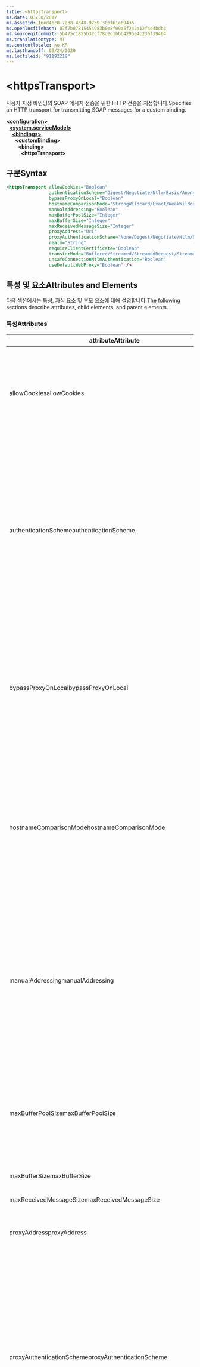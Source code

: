```yaml
---
title: <httpsTransport>
ms.date: 03/30/2017
ms.assetid: f6ed4bc0-7e38-4348-9259-30bf61eb9435
ms.openlocfilehash: 07f7b07815454983b0e8f09a5f242a12f4d4bdb3
ms.sourcegitcommit: 5b475c1855b32cf78d2d1bbb4295e4c236f39464
ms.translationtype: MT
ms.contentlocale: ko-KR
ms.lasthandoff: 09/24/2020
ms.locfileid: "91192219"
---
```

# \<httpsTransport>

<span data-ttu-id="0a645-101">사용자 지정 바인딩의 SOAP 메시지 전송을 위한 HTTP 전송을 지정합니다.</span><span class="sxs-lookup"><span data-stu-id="0a645-101">Specifies an HTTP transport for transmitting SOAP messages for a custom binding.</span></span>  
  
[**\<configuration>**](../configuration-element.md)\
&nbsp;&nbsp;[**\<system.serviceModel>**](system-servicemodel.md)\
&nbsp;&nbsp;&nbsp;&nbsp;[**\<bindings>**](bindings.md)\
&nbsp;&nbsp;&nbsp;&nbsp;&nbsp;&nbsp;[**\<customBinding>**](custombinding.md)\
&nbsp;&nbsp;&nbsp;&nbsp;&nbsp;&nbsp;&nbsp;&nbsp;**\<binding>**\
&nbsp;&nbsp;&nbsp;&nbsp;&nbsp;&nbsp;&nbsp;&nbsp;&nbsp;&nbsp;**\<httpsTransport>**  
  
## <a name="syntax"></a><span data-ttu-id="0a645-102">구문</span><span class="sxs-lookup"><span data-stu-id="0a645-102">Syntax</span></span>  
  
```xml  
<httpsTransport allowCookies="Boolean"
                authenticationScheme="Digest/Negotiate/Ntlm/Basic/Anonymous"
                bypassProxyOnLocal="Boolean"
                hostnameComparisonMode="StrongWildcard/Exact/WeakWildcard"
                manualAddressing="Boolean"
                maxBufferPoolSize="Integer"
                maxBufferSize="Integer"
                maxReceivedMessageSize="Integer"
                proxyAddress="Uri"
                proxyAuthenticationScheme="None/Digest/Negotiate/Ntlm/Basic/Anonymous"
                realm="String"
                requireClientCertificate="Boolean"
                transferMode="Buffered/Streamed/StreamedRequest/StreamedResponse"
                unsafeConnectionNtlmAuthentication="Boolean"
                useDefaultWebProxy="Boolean" />
```  
  
## <a name="attributes-and-elements"></a><span data-ttu-id="0a645-103">특성 및 요소</span><span class="sxs-lookup"><span data-stu-id="0a645-103">Attributes and Elements</span></span>  

 <span data-ttu-id="0a645-104">다음 섹션에서는 특성, 자식 요소 및 부모 요소에 대해 설명합니다.</span><span class="sxs-lookup"><span data-stu-id="0a645-104">The following sections describe attributes, child elements, and parent elements.</span></span>  
  
### <a name="attributes"></a><span data-ttu-id="0a645-105">특성</span><span class="sxs-lookup"><span data-stu-id="0a645-105">Attributes</span></span>  
  
|<span data-ttu-id="0a645-106">attribute</span><span class="sxs-lookup"><span data-stu-id="0a645-106">Attribute</span></span>|<span data-ttu-id="0a645-107">설명</span><span class="sxs-lookup"><span data-stu-id="0a645-107">Description</span></span>|  
|---------------|-----------------|  
|<span data-ttu-id="0a645-108">allowCookies</span><span class="sxs-lookup"><span data-stu-id="0a645-108">allowCookies</span></span>|<span data-ttu-id="0a645-109">클라이언트가 쿠키를 수락하고 이를 앞으로의 요청에서 전파할지 여부를 지정하는 부울 값입니다.</span><span class="sxs-lookup"><span data-stu-id="0a645-109">A Boolean value that specifies whether the client accepts cookies and propagates them on future requests.</span></span> <span data-ttu-id="0a645-110">기본값은 `false`입니다.</span><span class="sxs-lookup"><span data-stu-id="0a645-110">The default is `false`.</span></span><br /><br /> <span data-ttu-id="0a645-111">쿠키를 사용하는 ASMX 웹 서비스와 상호 작용할 때 이 특성을 사용할 수 있습니다.</span><span class="sxs-lookup"><span data-stu-id="0a645-111">You can use this attribute when you interact with ASMX Web services that use cookies.</span></span> <span data-ttu-id="0a645-112">그러면 서버에서 반환된 쿠키가 해당 서비스에 대한 이후의 모든 클라이언트 요청에 자동으로 복사되도록 할 수 있습니다.</span><span class="sxs-lookup"><span data-stu-id="0a645-112">In this way, you can be sure that the cookies returned from the server are automatically copied to all future client requests for that service.</span></span>|  
|<span data-ttu-id="0a645-113">authenticationScheme</span><span class="sxs-lookup"><span data-stu-id="0a645-113">authenticationScheme</span></span>|<span data-ttu-id="0a645-114">HTTP 수신기가 처리하는 클라이언트 요청을 인증하는 데 사용되는 프로토콜을 지정합니다.</span><span class="sxs-lookup"><span data-stu-id="0a645-114">Specifies the protocol used to authenticate client requests being processed by an HTTP listener.</span></span> <span data-ttu-id="0a645-115">유효한 값은 다음과 같습니다.</span><span class="sxs-lookup"><span data-stu-id="0a645-115">Valid values include the following:</span></span><br /><br /> <span data-ttu-id="0a645-116">-다이제스트: 다이제스트 인증을 지정 합니다.</span><span class="sxs-lookup"><span data-stu-id="0a645-116">-   Digest: Specifies digest authentication.</span></span><br /><span data-ttu-id="0a645-117">-Negotiate: 클라이언트와 협상 하 여 인증 체계를 결정 합니다.</span><span class="sxs-lookup"><span data-stu-id="0a645-117">-   Negotiate: Negotiates with the client to determine the authentication scheme.</span></span> <span data-ttu-id="0a645-118">클라이언트와 서버 모두 Kerberos를 지원하면 이 인증 체계가 사용되고, 그렇지 않으면 NTLM이 사용됩니다.</span><span class="sxs-lookup"><span data-stu-id="0a645-118">If both client and server support Kerberos, it is used; otherwise, NTLM is used.</span></span><br /><span data-ttu-id="0a645-119">-Ntlm: NTLM 인증을 지정 합니다.</span><span class="sxs-lookup"><span data-stu-id="0a645-119">-   Ntlm: Specifies NTLM authentication.</span></span><br /><span data-ttu-id="0a645-120">-Basic: 기본 인증을 지정 합니다.</span><span class="sxs-lookup"><span data-stu-id="0a645-120">-   Basic: Specifies basic authentication.</span></span><br /><span data-ttu-id="0a645-121">-Anonymous: 익명 인증을 지정 합니다.</span><span class="sxs-lookup"><span data-stu-id="0a645-121">-   Anonymous: Specifies anonymous authentication.</span></span><br /><br /> <span data-ttu-id="0a645-122">기본값은 Anonymous입니다.</span><span class="sxs-lookup"><span data-stu-id="0a645-122">The default is Anonymous.</span></span> <span data-ttu-id="0a645-123">이 특성은 <xref:System.Net.AuthenticationSchemes> 형식입니다.</span><span class="sxs-lookup"><span data-stu-id="0a645-123">This attribute is of type <xref:System.Net.AuthenticationSchemes>.</span></span> <span data-ttu-id="0a645-124">이 특성은 한 번만 설정할 수 있습니다.</span><span class="sxs-lookup"><span data-stu-id="0a645-124">This attribute can only be set once.</span></span>|  
|<span data-ttu-id="0a645-125">bypassProxyOnLocal</span><span class="sxs-lookup"><span data-stu-id="0a645-125">bypassProxyOnLocal</span></span>|<span data-ttu-id="0a645-126">로컬 주소에 대해 프록시 서버를 사용하지 않을 것인지 여부를 나타내는 부울 값입니다.</span><span class="sxs-lookup"><span data-stu-id="0a645-126">A Boolean value that indicates whether to bypass the proxy server for local addresses.</span></span> <span data-ttu-id="0a645-127">기본값은 `false`입니다.</span><span class="sxs-lookup"><span data-stu-id="0a645-127">The default is `false`.</span></span><br /><br /> <span data-ttu-id="0a645-128">로컬 주소는 로컬 LAN 또는 인트라넷에 있는 주소입니다.</span><span class="sxs-lookup"><span data-stu-id="0a645-128">A local address is one that is on the local LAN or intranet.</span></span><br /><br /> <span data-ttu-id="0a645-129">서비스 주소가로 시작 하는 경우 WCF (Windows Communication Foundation)는 항상 프록시를 무시 `http://localhost` 합니다.</span><span class="sxs-lookup"><span data-stu-id="0a645-129">Windows Communication Foundation (WCF) always ignores the proxy if the service address begins with `http://localhost`.</span></span><br /><br /> <span data-ttu-id="0a645-130">클라이언트가 동일한 시스템의 서비스와 통신할 때 프록시를 통하게 하려면 localhost 대신 호스트 이름을 사용해야 합니다.</span><span class="sxs-lookup"><span data-stu-id="0a645-130">You should use the host name rather than localhost if you want clients to go through a proxy when talking to services on the same machine.</span></span>|  
|<span data-ttu-id="0a645-131">hostnameComparisonMode</span><span class="sxs-lookup"><span data-stu-id="0a645-131">hostnameComparisonMode</span></span>|<span data-ttu-id="0a645-132">URI 구문 분석에 사용되는 HTTP 호스트 이름 비교 모드를 지정합니다.</span><span class="sxs-lookup"><span data-stu-id="0a645-132">Specifies the HTTP hostname comparison mode used to parse URIs.</span></span> <span data-ttu-id="0a645-133">유효한 값은 다음과 같습니다.</span><span class="sxs-lookup"><span data-stu-id="0a645-133">Valid values are,</span></span><br /><br /> <span data-ttu-id="0a645-134">-StrongWildcard: ("+")는 지정 된 체계, 포트 및 상대 URI의 컨텍스트에서 가능한 모든 호스트 이름을 검색 합니다.</span><span class="sxs-lookup"><span data-stu-id="0a645-134">-   StrongWildcard: ("+") matches all possible hostnames in the context of the specified scheme, port and relative URI.</span></span><br /><span data-ttu-id="0a645-135">-Exact: 와일드 카드 없음</span><span class="sxs-lookup"><span data-stu-id="0a645-135">-   Exact: no wildcards</span></span><br /><span data-ttu-id="0a645-136">-WeakWildcard: (" \* ")는 지정 된 체계, 포트 및 상대 UIR (명시적으로 또는 강력한 와일드 카드 메커니즘을 통해 일치 하지 않는)의 컨텍스트에서 가능한 모든 호스트 이름과 일치 합니다.</span><span class="sxs-lookup"><span data-stu-id="0a645-136">-   WeakWildcard: ("\*") matches all possible hostname in the context of the specified scheme, port and relative UIR that have not been matched explicitly or through the strong wildcard mechanism.</span></span><br /><br /> <span data-ttu-id="0a645-137">기본값은 StrongWildcard입니다.</span><span class="sxs-lookup"><span data-stu-id="0a645-137">The default is StrongWildcard.</span></span> <span data-ttu-id="0a645-138">이 특성은 `System.ServiceModel.HostnameComparison` 형식입니다.</span><span class="sxs-lookup"><span data-stu-id="0a645-138">This attribute is of type `System.ServiceModel.HostnameComparison`.</span></span>|  
|<span data-ttu-id="0a645-139">manualAddressing</span><span class="sxs-lookup"><span data-stu-id="0a645-139">manualAddressing</span></span>|<span data-ttu-id="0a645-140">사용자가 메시지 주소 지정을 제어할 수 있도록 하는 부울 값입니다.</span><span class="sxs-lookup"><span data-stu-id="0a645-140">A Boolean value that enables the user to take control of message addressing.</span></span> <span data-ttu-id="0a645-141">이 속성은 여러 대상 중 어느 대상으로부터 메시지를 받을 것인지를 애플리케이션에서 결정하는 라우터 시나리오에서 주로 사용됩니다.</span><span class="sxs-lookup"><span data-stu-id="0a645-141">This property is usually used in router scenarios, where the application determines which one of several destinations to send a message to.</span></span><br /><br /> <span data-ttu-id="0a645-142">이 속성이`true`로 설정되면 채널에서는 메시지에 이미 주소가 지정되었다고 가정하여 더 이상 정보를 추가하지 않습니다.</span><span class="sxs-lookup"><span data-stu-id="0a645-142">When set to `true`, the channel assumes the message has already been addressed and does not add any additional information to it.</span></span> <span data-ttu-id="0a645-143">그러면 사용자는 모든 메시지의 주소를 개별적으로 지정할 수 있습니다.</span><span class="sxs-lookup"><span data-stu-id="0a645-143">The user can then address every message individually.</span></span><br /><br /> <span data-ttu-id="0a645-144">`false`로 설정되면 기본 WCF(Windows Communication Foundation) 주소 지정 메커니즘이 모든 메시지에 대한 주소를 자동으로 만듭니다.</span><span class="sxs-lookup"><span data-stu-id="0a645-144">When set to `false`, the default Windows Communication Foundation (WCF) addressing mechanism automatically creates addresses for all messages.</span></span><br /><br /> <span data-ttu-id="0a645-145">기본값은 `false`입니다.</span><span class="sxs-lookup"><span data-stu-id="0a645-145">The default is `false`.</span></span>|  
|<span data-ttu-id="0a645-146">maxBufferPoolSize</span><span class="sxs-lookup"><span data-stu-id="0a645-146">maxBufferPoolSize</span></span>|<span data-ttu-id="0a645-147">버퍼 풀의 최대 크기를 지정하는 양의 정수입니다.</span><span class="sxs-lookup"><span data-stu-id="0a645-147">A positive integer that specifies the maximum size of the buffer pool.</span></span> <span data-ttu-id="0a645-148">기본값은 524288입니다.</span><span class="sxs-lookup"><span data-stu-id="0a645-148">The default is 524288.</span></span><br /><br /> <span data-ttu-id="0a645-149">WCF의 많은 부분에서 버퍼를 사용합니다.</span><span class="sxs-lookup"><span data-stu-id="0a645-149">Many parts of WCF use buffers.</span></span> <span data-ttu-id="0a645-150">버퍼를 사용할 때마다 만들고 삭제하면 비용이 많이 들며, 버퍼에 대한 가비지 수집 역시 비용이 많이 듭니다.</span><span class="sxs-lookup"><span data-stu-id="0a645-150">Creating and destroying buffers each time they are used is expensive, and garbage collection for buffers is also expensive.</span></span> <span data-ttu-id="0a645-151">버퍼 풀이 있으면 이 풀로부터 버퍼를 가져와 사용한 다음 다시 풀로 반환할 수 있습니다.</span><span class="sxs-lookup"><span data-stu-id="0a645-151">With buffer pools, you can take a buffer from the pool, use it, and return it to the pool once you are done.</span></span> <span data-ttu-id="0a645-152">따라서 버퍼를 만들고 제거하는 데 오버헤드를 피할 수 있습니다.</span><span class="sxs-lookup"><span data-stu-id="0a645-152">Thus the overhead in creating and destroying buffers is avoided.</span></span>|  
|<span data-ttu-id="0a645-153">maxBufferSize</span><span class="sxs-lookup"><span data-stu-id="0a645-153">maxBufferSize</span></span>|<span data-ttu-id="0a645-154">버퍼의 최대 크기를 지정하는 양의 정수입니다.</span><span class="sxs-lookup"><span data-stu-id="0a645-154">A positive integer that specifies the maximum size of the buffer.</span></span> <span data-ttu-id="0a645-155">기본값은 524288입니다.</span><span class="sxs-lookup"><span data-stu-id="0a645-155">The default is 524288</span></span>|  
|<span data-ttu-id="0a645-156">maxReceivedMessageSize</span><span class="sxs-lookup"><span data-stu-id="0a645-156">maxReceivedMessageSize</span></span>|<span data-ttu-id="0a645-157">받을 수 있는 허용되는 최대 메시지 크기(바이트)를 지정하는 양의 정수입니다.</span><span class="sxs-lookup"><span data-stu-id="0a645-157">A positive integer that specifies the maximum allowable message size that can be received.</span></span> <span data-ttu-id="0a645-158">기본값은 65536입니다.</span><span class="sxs-lookup"><span data-stu-id="0a645-158">The default is 65536.</span></span>|  
|<span data-ttu-id="0a645-159">proxyAddress</span><span class="sxs-lookup"><span data-stu-id="0a645-159">proxyAddress</span></span>|<span data-ttu-id="0a645-160">HTTP 프록시의 주소를 지정하는 URI입니다.</span><span class="sxs-lookup"><span data-stu-id="0a645-160">A URI that specifies the address of the HTTP proxy.</span></span> <span data-ttu-id="0a645-161">`useSystemWebProxy`가 `true`일 경우 이 설정은 `null`이어야 합니다.</span><span class="sxs-lookup"><span data-stu-id="0a645-161">If `useSystemWebProxy` is `true`, this setting must be `null`.</span></span> <span data-ttu-id="0a645-162">기본값은 `null`입니다.</span><span class="sxs-lookup"><span data-stu-id="0a645-162">The default is `null`.</span></span>|  
|<span data-ttu-id="0a645-163">proxyAuthenticationScheme</span><span class="sxs-lookup"><span data-stu-id="0a645-163">proxyAuthenticationScheme</span></span>|<span data-ttu-id="0a645-164">HTTP 프록시가 처리하는 클라이언트 요청을 인증하는 데 사용되는 프로토콜을 지정합니다.</span><span class="sxs-lookup"><span data-stu-id="0a645-164">Specifies the protocol used for authenticating client requests being processed by an HTTP proxy.</span></span> <span data-ttu-id="0a645-165">유효한 값은 다음과 같습니다.</span><span class="sxs-lookup"><span data-stu-id="0a645-165">Valid values include the following:</span></span><br /><br /> <span data-ttu-id="0a645-166">-없음: 인증이 수행 되지 않습니다.</span><span class="sxs-lookup"><span data-stu-id="0a645-166">-   None: No authentication is performed.</span></span><br /><span data-ttu-id="0a645-167">-다이제스트: 다이제스트 인증을 지정 합니다.</span><span class="sxs-lookup"><span data-stu-id="0a645-167">-   Digest: Specifies digest authentication.</span></span><br /><span data-ttu-id="0a645-168">-Negotiate: 클라이언트와 협상 하 여 인증 체계를 결정 합니다.</span><span class="sxs-lookup"><span data-stu-id="0a645-168">-   Negotiate: Negotiates with the client to determine the authentication scheme.</span></span> <span data-ttu-id="0a645-169">클라이언트와 서버 모두 Kerberos를 지원하면 이 인증 체계가 사용되고, 그렇지 않으면 NTLM이 사용됩니다.</span><span class="sxs-lookup"><span data-stu-id="0a645-169">If both client and server support Kerberos, it is used; otherwise, NTLM is used.</span></span><br /><span data-ttu-id="0a645-170">-Ntlm: NTLM 인증을 지정 합니다.</span><span class="sxs-lookup"><span data-stu-id="0a645-170">-   Ntlm: Specifies NTLM authentication.</span></span><br /><span data-ttu-id="0a645-171">-Basic: 기본 인증을 지정 합니다.</span><span class="sxs-lookup"><span data-stu-id="0a645-171">-   Basic: Specifies basic authentication.</span></span><br /><span data-ttu-id="0a645-172">-Anonymous: 익명 인증을 지정 합니다.</span><span class="sxs-lookup"><span data-stu-id="0a645-172">-   Anonymous: Specifies anonymous authentication.</span></span><br /><br /> <span data-ttu-id="0a645-173">기본값은 Anonymous입니다.</span><span class="sxs-lookup"><span data-stu-id="0a645-173">The default is Anonymous.</span></span> <span data-ttu-id="0a645-174">이 특성은 <xref:System.Net.AuthenticationSchemes> 형식입니다.</span><span class="sxs-lookup"><span data-stu-id="0a645-174">This attribute is of type <xref:System.Net.AuthenticationSchemes>.</span></span> <span data-ttu-id="0a645-175"><xref:System.Net.AuthenticationSchemes.IntegratedWindowsAuthentication?displayProperty=nameWithType>은 지원 되지 않습니다.</span><span class="sxs-lookup"><span data-stu-id="0a645-175">Note that <xref:System.Net.AuthenticationSchemes.IntegratedWindowsAuthentication?displayProperty=nameWithType> is not supported.</span></span>|  
|<span data-ttu-id="0a645-176">realm</span><span class="sxs-lookup"><span data-stu-id="0a645-176">realm</span></span>|<span data-ttu-id="0a645-177">프록시/서버에서 사용할 영역을 지정하는 문자열입니다.</span><span class="sxs-lookup"><span data-stu-id="0a645-177">A string that specifies the realm to use on the proxy/server.</span></span> <span data-ttu-id="0a645-178">기본값은 빈 문자열입니다.</span><span class="sxs-lookup"><span data-stu-id="0a645-178">The default is an empty string.</span></span><br /><br /> <span data-ttu-id="0a645-179">서버에서는 보호되는 리소스를 분할할 때 영역을 사용합니다.</span><span class="sxs-lookup"><span data-stu-id="0a645-179">Servers use realms to partition protected resources.</span></span> <span data-ttu-id="0a645-180">각 파티션에는 자체 인증 체계 및/또는 권한 부여 데이터베이스가 있을 수 있습니다.</span><span class="sxs-lookup"><span data-stu-id="0a645-180">Each partition can have its own authentication scheme and/or authorization database.</span></span> <span data-ttu-id="0a645-181">영역은 기본 및 다이제스트 인증에만 사용 됩니다.</span><span class="sxs-lookup"><span data-stu-id="0a645-181">Realms are used only for basic and digest authentication.</span></span> <span data-ttu-id="0a645-182">클라이언트에서 성공적으로 인증 된 후에는 지정 된 영역에 있는 모든 리소스에 대해 인증이 유효 합니다.</span><span class="sxs-lookup"><span data-stu-id="0a645-182">After a client successfully authenticates, the authentication is valid for all resources in a given realm.</span></span> <span data-ttu-id="0a645-183">영역에 대 한 자세한 설명은 [IETF 웹 사이트](https://www.ietf.org)에서 RFC 2617을 참조 하세요.</span><span class="sxs-lookup"><span data-stu-id="0a645-183">For a detailed description of realms, see RFC 2617 at the [IETF website](https://www.ietf.org).</span></span>|  
|<span data-ttu-id="0a645-184">requireClientCertificate</span><span class="sxs-lookup"><span data-stu-id="0a645-184">requireClientCertificate</span></span>|<span data-ttu-id="0a645-185">클라이언트가 HTTPS 핸드셰이크의 일부로 클라이언트 인증서를 제공할 것을 서버에서 요구하는지 여부를 지정하는 부울 값입니다.</span><span class="sxs-lookup"><span data-stu-id="0a645-185">A Boolean value that specifies if the server requires the client to provide a client certificate as part of the HTTPS handshake.</span></span> <span data-ttu-id="0a645-186">기본값은 `false`입니다.</span><span class="sxs-lookup"><span data-stu-id="0a645-186">The default is `false`.</span></span>|  
|<span data-ttu-id="0a645-187">transferMode</span><span class="sxs-lookup"><span data-stu-id="0a645-187">transferMode</span></span>|<span data-ttu-id="0a645-188">메시지가 버퍼링되거나 스트리밍되는지 또는 요청이나 응답인지를 지정합니다.</span><span class="sxs-lookup"><span data-stu-id="0a645-188">Specifies whether messages are buffered or streamed or a request or response.</span></span> <span data-ttu-id="0a645-189">유효한 값은 다음과 같습니다.</span><span class="sxs-lookup"><span data-stu-id="0a645-189">Valid values include the following:</span></span><br /><br /> <span data-ttu-id="0a645-190">-버퍼링 됨: 요청 및 응답 메시지는 버퍼링 됩니다.</span><span class="sxs-lookup"><span data-stu-id="0a645-190">-   Buffered: The request and response messages are buffered.</span></span><br /><span data-ttu-id="0a645-191">-스트리밍된: 요청 및 응답 메시지가 스트리밍됩니다.</span><span class="sxs-lookup"><span data-stu-id="0a645-191">-   Streamed: The request and response messages are streamed.</span></span><br /><span data-ttu-id="0a645-192">-StreamedRequest: 요청 메시지는 스트리밍되 고 응답 메시지는 버퍼링 됩니다.</span><span class="sxs-lookup"><span data-stu-id="0a645-192">-   StreamedRequest: The request message is streamed and the response message is buffered.</span></span><br /><span data-ttu-id="0a645-193">-StreamedResponse: 요청 메시지는 버퍼링 되 고 응답 메시지는 스트리밍됩니다.</span><span class="sxs-lookup"><span data-stu-id="0a645-193">-   StreamedResponse: The request message is buffered and the response message is streamed.</span></span><br /><br /> <span data-ttu-id="0a645-194">기본값은 Buffered입니다.</span><span class="sxs-lookup"><span data-stu-id="0a645-194">The default is Buffered.</span></span> <span data-ttu-id="0a645-195">이 특성은 <xref:System.ServiceModel.TransferMode> 형식입니다.</span><span class="sxs-lookup"><span data-stu-id="0a645-195">This attribute is of type <xref:System.ServiceModel.TransferMode>.</span></span>|  
|<span data-ttu-id="0a645-196">unsafeConnectionNtlmAuthentication</span><span class="sxs-lookup"><span data-stu-id="0a645-196">unsafeConnectionNtlmAuthentication</span></span>|<span data-ttu-id="0a645-197">서버에서 안전하지 않은 연결 공유를 사용할 수 있는지 여부를 지정하는 부울 값입니다.</span><span class="sxs-lookup"><span data-stu-id="0a645-197">A Boolean value that specifies whether Unsafe Connection Sharing is enabled on the server.</span></span> <span data-ttu-id="0a645-198">기본값은 `false`입니다.</span><span class="sxs-lookup"><span data-stu-id="0a645-198">The default is `false`.</span></span> <span data-ttu-id="0a645-199">사용할 경우 각 TCP 연결에서 NTLM 인증이 한 번씩 수행됩니다.</span><span class="sxs-lookup"><span data-stu-id="0a645-199">If enabled, NTLM authentication is performed once on each TCP connection.</span></span>|  
|<span data-ttu-id="0a645-200">useDefaultWebProxy</span><span class="sxs-lookup"><span data-stu-id="0a645-200">useDefaultWebProxy</span></span>|<span data-ttu-id="0a645-201">사용자별 설정이 아닌 시스템 수준의 프록시 설정을 사용할지 여부를 지정하는 부울 값입니다.</span><span class="sxs-lookup"><span data-stu-id="0a645-201">A Boolean value that specifies whether the machine-wide proxy settings are used rather than the user specific settings.</span></span> <span data-ttu-id="0a645-202">기본값은 `true`입니다.</span><span class="sxs-lookup"><span data-stu-id="0a645-202">The default is `true`.</span></span>|  
  
### <a name="child-elements"></a><span data-ttu-id="0a645-203">자식 요소</span><span class="sxs-lookup"><span data-stu-id="0a645-203">Child Elements</span></span>  

 <span data-ttu-id="0a645-204">없음</span><span class="sxs-lookup"><span data-stu-id="0a645-204">None.</span></span>  
  
### <a name="parent-elements"></a><span data-ttu-id="0a645-205">부모 요소</span><span class="sxs-lookup"><span data-stu-id="0a645-205">Parent Elements</span></span>  
  
|<span data-ttu-id="0a645-206">요소</span><span class="sxs-lookup"><span data-stu-id="0a645-206">Element</span></span>|<span data-ttu-id="0a645-207">설명</span><span class="sxs-lookup"><span data-stu-id="0a645-207">Description</span></span>|  
|-------------|-----------------|  
|[\<binding>](bindings.md)|<span data-ttu-id="0a645-208">사용자 지정 바인딩의 모든 바인딩 기능을 정의합니다.</span><span class="sxs-lookup"><span data-stu-id="0a645-208">Defines all binding capabilities of the custom binding.</span></span>|  
  
## <a name="remarks"></a><span data-ttu-id="0a645-209">설명</span><span class="sxs-lookup"><span data-stu-id="0a645-209">Remarks</span></span>  

 <span data-ttu-id="0a645-210">`httpsTransport` 요소는 HTTPS 전송 프로토콜을 구현하는 사용자 지정 바인딩을 만들기 위한 시작점입니다.</span><span class="sxs-lookup"><span data-stu-id="0a645-210">The `httpsTransport` element is the starting point for creating a custom binding that implements the HTTPS transport protocol.</span></span> <span data-ttu-id="0a645-211">HTTPS는 보안 상호 운용성을 위해 사용 되는 기본 전송입니다.</span><span class="sxs-lookup"><span data-stu-id="0a645-211">HTTPS is the primary transport used for secure interoperability purposes.</span></span> <span data-ttu-id="0a645-212">HTTPS는 다른 웹 서비스 스택과의 상호 운용성을 보장 하기 위해 WCF (Windows Communication Foundation)에서 지원 됩니다.</span><span class="sxs-lookup"><span data-stu-id="0a645-212">HTTPS is supported by the Windows Communication Foundation (WCF) to ensure interoperability with other Web services stacks.</span></span>  
  
## <a name="see-also"></a><span data-ttu-id="0a645-213">참고 항목</span><span class="sxs-lookup"><span data-stu-id="0a645-213">See also</span></span>

- <xref:System.ServiceModel.Configuration.HttpsTransportElement>
- <xref:System.ServiceModel.Channels.HttpsTransportBindingElement>
- <xref:System.ServiceModel.Channels.TransportBindingElement>
- <xref:System.ServiceModel.Channels.CustomBinding>
- [<span data-ttu-id="0a645-214">전송</span><span class="sxs-lookup"><span data-stu-id="0a645-214">Transports</span></span>](../../../wcf/feature-details/transports.md)
- [<span data-ttu-id="0a645-215">전송 선택</span><span class="sxs-lookup"><span data-stu-id="0a645-215">Choosing a Transport</span></span>](../../../wcf/feature-details/choosing-a-transport.md)
- [<span data-ttu-id="0a645-216">바인딩하</span><span class="sxs-lookup"><span data-stu-id="0a645-216">Bindings</span></span>](../../../wcf/bindings.md)
- [<span data-ttu-id="0a645-217">바인딩 확장명</span><span class="sxs-lookup"><span data-stu-id="0a645-217">Extending Bindings</span></span>](../../../wcf/extending/extending-bindings.md)
- [<span data-ttu-id="0a645-218">사용자 지정 바인딩</span><span class="sxs-lookup"><span data-stu-id="0a645-218">Custom Bindings</span></span>](../../../wcf/extending/custom-bindings.md)
- [\<customBinding>](custombinding.md)
